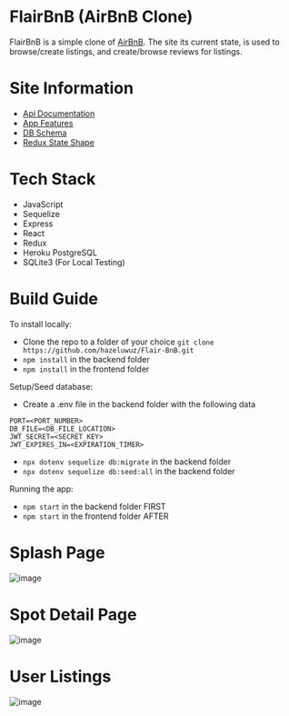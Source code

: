 # FlairBnB (AirBnB Clone)
FlairBnB is a simple clone of [AirBnB](https://www.airbnb.com/). The site its current state, is used to browse/create listings, and create/browse reviews for listings.

# Site Information
- [Api Documentation](https://github.com/hazeluwuz/Flair-BnB/wiki/API-Documentation)
- [App Features](https://github.com/hazeluwuz/Flair-BnB/wiki/App-Features)
- [DB Schema](https://github.com/hazeluwuz/Flair-BnB/wiki/DB-Schema)
- [Redux State Shape](https://github.com/hazeluwuz/Flair-BnB/wiki/Redux-State-Shape)

# Tech Stack
- JavaScript
- Sequelize
- Express
- React
- Redux
- Heroku PostgreSQL
- SQLite3 (For Local Testing) 

# Build Guide

To install locally: 
- Clone the repo to a folder of your choice `git clone https://github.com/hazeluwuz/Flair-BnB.git`
- `npm install` in the backend folder
- `npm install` in the frontend folder

Setup/Seed database: 
- Create a .env file in the backend folder with the following data
```
PORT=<PORT_NUMBER>
DB_FILE=<DB_FILE_LOCATION>
JWT_SECRET=<SECRET_KEY>
JWT_EXPIRES_IN=<EXPIRATION_TIMER>
```
- `npx dotenv sequelize db:migrate` in the backend folder
- `npx dotenv sequelize db:seed:all` in the backend folder

Running the app:
- `npm start` in the backend folder FIRST
- `npm start` in the frontend folder AFTER


# Splash Page
![image](https://user-images.githubusercontent.com/28935811/187096820-4d4db58b-1d5a-4234-8c54-e8ab47d58d3c.png)

# Spot Detail Page
![image](https://user-images.githubusercontent.com/28935811/187160325-b5823b39-2bc1-4f7d-a678-e53f7d5a3faf.png)

# User Listings
![image](https://user-images.githubusercontent.com/28935811/187160392-a3f1cdc2-d52e-427f-b011-cb5d09d9977d.png)
